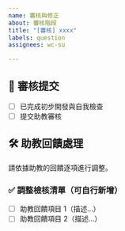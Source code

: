 ```yaml
---
name: 審核與修正
about: 審核階段
title: "[審核] xxxx"
labels: question
assignees: wc-su

---
```


## 📮 審核提交

- [ ] 已完成初步開發與自我檢查
- [ ] 提交助教審核

## 🛠 助教回饋處理

請依據助教的回饋逐項進行調整。

### ✅ 調整檢核清單（可自行新增）

- [ ] 助教回饋項目 1（描述...）
- [ ] 助教回饋項目 2（描述...）
